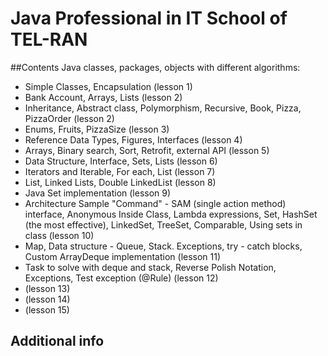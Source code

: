 # Java Professional in IT School of TEL-RAN #
##Contents
Java classes, packages, objects with different algorithms:
- Simple Classes, Encapsulation (lesson 1)
- Bank Account, Arrays, Lists (lesson 2)
- Inheritance, Abstract class, Polymorphism, Recursive, Book, Pizza, PizzaOrder (lesson 2)
- Enums, Fruits, PizzaSize (lesson 3)
- Reference Data Types, Figures, Interfaces (lesson 4)
- Arrays, Binary search, Sort, Retrofit, external API (lesson 5)
- Data Structure, Interface, Sets, Lists (lesson 6)
- Iterators and Iterable, For each, List (lesson 7)
- List, Linked Lists, Double LinkedList (lesson 8)
- Java Set implementation (lesson 9) 
- Architecture Sample "Command" - SAM (single action method) interface, 
  Anonymous Inside Class, Lambda expressions, Set, HashSet (the most effective), 
  LinkedSet, TreeSet, Comparable, Using sets in class (lesson 10)  
- Map, Data structure - Queue, Stack. Exceptions, try - catch blocks, Custom ArrayDeque implementation (lesson 11)
- Task to solve with deque and stack, Reverse Polish Notation, Exceptions, Test exception (@Rule) (lesson 12)
- (lesson 13)
- (lesson 14)
- (lesson 15)

## Additional info

